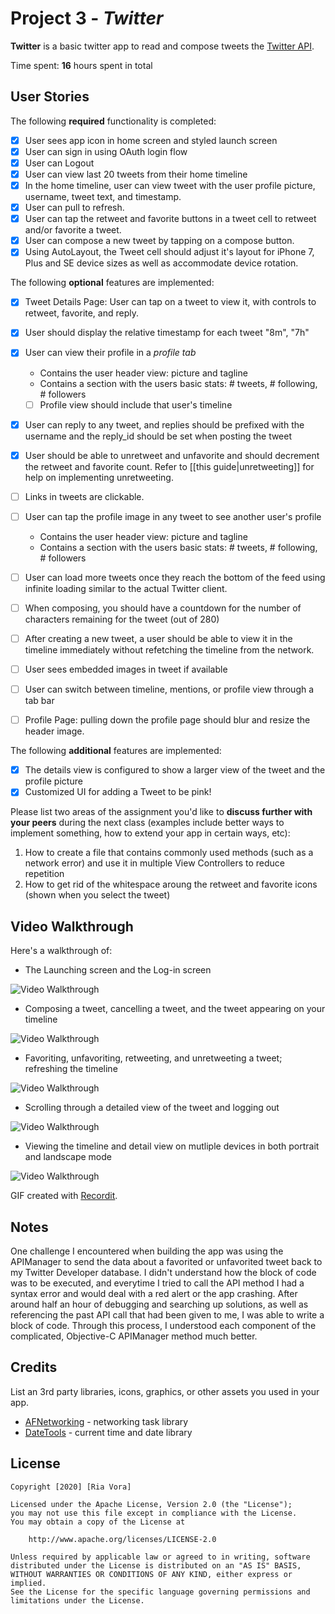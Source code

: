 # Project 3 - *Twitter*

**Twitter** is a basic twitter app to read and compose tweets the [Twitter API](https://apps.twitter.com/).

Time spent: **16** hours spent in total

## User Stories

The following **required** functionality is completed:

- [x] User sees app icon in home screen and styled launch screen
- [x] User can sign in using OAuth login flow
- [x] User can Logout
- [x] User can view last 20 tweets from their home timeline
- [x] In the home timeline, user can view tweet with the user profile picture, username, tweet text, and timestamp.
- [x] User can pull to refresh.
- [x] User can tap the retweet and favorite buttons in a tweet cell to retweet and/or favorite a tweet.
- [x] User can compose a new tweet by tapping on a compose button.
- [x] Using AutoLayout, the Tweet cell should adjust it's layout for iPhone 7, Plus and SE device sizes as well as accommodate device rotation.

The following **optional** features are implemented:

- [x] Tweet Details Page: User can tap on a tweet to view it, with controls to retweet, favorite, and reply.
- [x] User should display the relative timestamp for each tweet "8m", "7h"
- [x] User can view their profile in a *profile tab*
  - Contains the user header view: picture and tagline
  - Contains a section with the users basic stats: # tweets, # following, # followers
  - [ ] Profile view should include that user's timeline
- [x] User can reply to any tweet, and replies should be prefixed with the username and the reply_id should be set when posting the tweet
- [x] User should be able to unretweet and unfavorite and should decrement the retweet and favorite count. Refer to [[this guide|unretweeting]] for help on implementing unretweeting.
- [ ] Links in tweets are clickable.
- [ ] User can tap the profile image in any tweet to see another user's profile
  - Contains the user header view: picture and tagline
  - Contains a section with the users basic stats: # tweets, # following, # followers
- [ ] User can load more tweets once they reach the bottom of the feed using infinite loading similar to the actual Twitter client.
- [ ] When composing, you should have a countdown for the number of characters remaining for the tweet (out of 280)
- [ ] After creating a new tweet, a user should be able to view it in the timeline immediately without refetching the timeline from the network.
- [ ] User sees embedded images in tweet if available
- [ ] User can switch between timeline, mentions, or profile view through a tab bar
- [ ] Profile Page: pulling down the profile page should blur and resize the header image.


The following **additional** features are implemented:

- [x] The details view is configured to show a larger view of the tweet and the profile picture
- [x] Customized UI for adding a Tweet to be pink!

Please list two areas of the assignment you'd like to **discuss further with your peers** during the next class (examples include better ways to implement something, how to extend your app in certain ways, etc):

1. How to create a  file that contains commonly used methods (such as a network error) and use it in multiple View Controllers to reduce repetition
2. How to get rid of the whitespace aroung the retweet and favorite icons (shown when you select the tweet)

## Video Walkthrough

Here's a walkthrough of:

- The Launching screen and the Log-in screen

<img src='http://g.recordit.co/nOzjFIoza4.gif' title='Video Walkthrough' width='' alt='Video Walkthrough' />

- Composing a tweet, cancelling a tweet, and the tweet appearing on your timeline

<img src='http://g.recordit.co/jJQ5EXOHBI.gif' title='Video Walkthrough' width='' alt='Video Walkthrough' />

- Favoriting, unfavoriting, retweeting, and unretweeting a tweet; refreshing the timeline

<img src='http://g.recordit.co/tu020PsrJl.gif' title='Video Walkthrough' width='' alt='Video Walkthrough' />

- Scrolling through a detailed view of the tweet and logging out

<img src='http://g.recordit.co/FdhHtovvBy.gif' title='Video Walkthrough' width='' alt='Video Walkthrough' />

- Viewing the timeline and detail view on mutliple devices in both portrait and landscape mode

<img src='http://g.recordit.co/fM6G0JRgoc.gif' title='Video Walkthrough' width='' alt='Video Walkthrough' />

GIF created with [Recordit](https://recordit.co/).

## Notes

One challenge I encountered when building the app was using the APIManager to send the data about a favorited or unfavorited tweet back to my Twitter Developer database. I didn't understand how the block of code was to be executed, and everytime I tried to call the API method I had a syntax error and would deal with a red alert or the app crashing. After around half an hour of debugging and searching up solutions, as well as referencing the past API call that had been given to me, I was able to write a block of code. Through this process, I understood each component of the complicated, Objective-C APIManager method much better.

## Credits

List an 3rd party libraries, icons, graphics, or other assets you used in your app.

- [AFNetworking](https://github.com/AFNetworking/AFNetworking) - networking task library
- [DateTools](https://github.com/MatthewYork/DateTools) - current time and date library

## License

    Copyright [2020] [Ria Vora]

    Licensed under the Apache License, Version 2.0 (the "License");
    you may not use this file except in compliance with the License.
    You may obtain a copy of the License at

        http://www.apache.org/licenses/LICENSE-2.0

    Unless required by applicable law or agreed to in writing, software
    distributed under the License is distributed on an "AS IS" BASIS,
    WITHOUT WARRANTIES OR CONDITIONS OF ANY KIND, either express or implied.
    See the License for the specific language governing permissions and
    limitations under the License.
